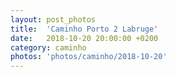 ```yaml
---
layout: post_photos
title:  'Caminho Porto 2 Labruge'
date:   2018-10-20 20:00:00 +0200
category: caminho
photos: 'photos/caminho/2018-10-20'
---
```


